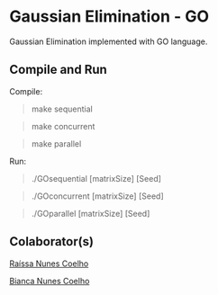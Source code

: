# Gaussian Elimination - GO

Gaussian Elimination implemented with GO language. 

## Compile and Run

Compile:

>	make sequential

>	make concurrent

>	make parallel
	
Run:

>	./GOsequential [matrixSize] [Seed]

>	./GOconcurrent [matrixSize] [Seed]

>	./GOparallel [matrixSize] [Seed]

## Colaborator(s)

[Raíssa Nunes Coelho](https://github.com/raissa-coelho)
 
[Bianca Nunes Coelho](https://github.com/BiancaNCoelho)

